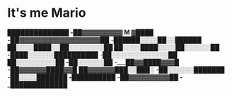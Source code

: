 # It's me Mario

______██████████████
-____██▓▓▓▓▓▓▓▓▓ M ▓████
-__██▓▓▓▓▓▓▓▓▓▓▓▓▓▓▓▓▓▓██
-__██████░░░░██░░██████
██░░░░████░░██░░░░░░░░██
██░░░░████░░░░██░░░░░░██
-__████░░░░░░██████████
-__██░░░░░░░░░░░░░██
_____██░░░░░░░░░██
-______██░░░░░░██
-____██▓▓████▓▓▓█
-_██▓▓▓▓▓▓████▓▓█
██▓▓▓▓▓▓███░░███░
-__██░░░░░░███████
-____██░░░░███████
-______██████████
-_____██▓▓▓▓▓▓▓▓▓██
-_____█████████████ 
